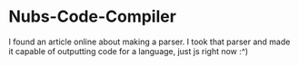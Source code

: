 # Nubs-Code-Compiler
I found an article online about making a parser. I took that parser and made it capable of outputting code for a language, just js right now :^)
